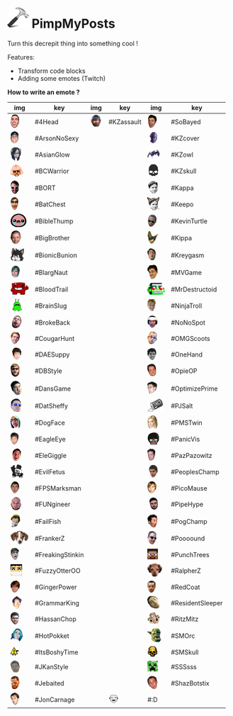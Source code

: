 ![alt tag](img/icon48.png) PimpMyPosts
========

Turn this decrepit thing into something cool !

Features:

- Transform code blocks
- Adding some emotes (Twitch)

**How to write an emote ?**

| img  | key | img  | key | img | key |
| ------------- | ------------- | ------- | ----- | ----- | ----- |
| ![alt tag](img/emotes/4Head.png) | #4Head | ![alt tag](img/emotes/KZassault.png) | #KZassault | ![alt tag](img/emotes/SoBayed.png) | #SoBayed |
| ![alt tag](img/emotes/ArsonNoSexy.png) | #ArsonNoSexy | | | ![alt tag](img/emotes/KZcover.png) | #KZcover | | | ![alt tag](img/emotes/SoonerLater.png) | #SoonerLater |
| ![alt tag](img/emotes/AsianGlow.png) | #AsianGlow | | | ![alt tag](img/emotes/KZowl.png) | #KZowl | | | ![alt tag](img/emotes/StoneLightning.png) | #StoneLightning |
| ![alt tag](img/emotes/BCWarrior.png) | #BCWarrior | | | ![alt tag](img/emotes/KZskull.png) | #KZskull | | | ![alt tag](img/emotes/StrawBeary.png) | #StrawBeary |
| ![alt tag](img/emotes/BORT.png) | #BORT | | | ![alt tag](img/emotes/Kappa.png) | #Kappa | | | ![alt tag](img/emotes/SuperVinlin.png) | #SuperVinlin |
| ![alt tag](img/emotes/BatChest.png) | #BatChest | | | ![alt tag](img/emotes/Keepo.png) | #Keepo | | | ![alt tag](img/emotes/SwiftRage.png) | #SwiftRage |
| ![alt tag](img/emotes/BibleThump.png) | #BibleThump | | | ![alt tag](img/emotes/KevinTurtle.png) | #KevinTurtle | | | ![alt tag](img/emotes/TF2John.png) | #TF2John |
| ![alt tag](img/emotes/BigBrother.png) | #BigBrother | | | ![alt tag](img/emotes/Kippa.png) | #Kippa | | | ![alt tag](img/emotes/TehFunrun.png) | #TehFunrun |
| ![alt tag](img/emotes/BionicBunion.png) | #BionicBunion | | | ![alt tag](img/emotes/Kreygasm.png) | #Kreygasm | | | ![alt tag](img/emotes/TheRinger.png) | #TheRinger |
| ![alt tag](img/emotes/BlargNaut.png) | #BlargNaut | | | ![alt tag](img/emotes/MVGame.png) | #MVGame | | | ![alt tag](img/emotes/TheTarFu.png) | #TheTarFu |
| ![alt tag](img/emotes/BloodTrail.png) | #BloodTrail | | | ![alt tag](img/emotes/MrDestructoid.png) | #MrDestructoid | | | ![alt tag](img/emotes/ThunBeast.png) | #ThunBeast |
| ![alt tag](img/emotes/BrainSlug.png) | #BrainSlug | | | ![alt tag](img/emotes/NinjaTroll.png) | #NinjaTroll | | | ![alt tag](img/emotes/TinyFace.png) | #TinyFace |
| ![alt tag](img/emotes/BrokeBack.png) | #BrokeBack | | | ![alt tag](img/emotes/NoNoSpot.png) | #NoNoSpot | | | ![alt tag](img/emotes/TooSpicy.png) | #TooSpicy |
| ![alt tag](img/emotes/CougarHunt.png) | #CougarHunt | | | ![alt tag](img/emotes/OMGScoots.png) | #OMGScoots | | | ![alt tag](img/emotes/TriHard.png) | #TriHard |
| ![alt tag](img/emotes/DAESuppy.png) | #DAESuppy | | | ![alt tag](img/emotes/OneHand.png) | #OneHand | | | ![alt tag](img/emotes/UleetBackup.png) | #UleetBackup |
| ![alt tag](img/emotes/DBStyle.png) | #DBStyle | | | ![alt tag](img/emotes/OpieOP.png) | #OpieOP | | | ![alt tag](img/emotes/UnSane.png) | #UnSane |
| ![alt tag](img/emotes/DansGame.png) | #DansGame | | | ![alt tag](img/emotes/OptimizePrime.png) | #OptimizePrime | | | ![alt tag](img/emotes/UncleNox.png) | #UncleNox |
| ![alt tag](img/emotes/DatSheffy.png) | #DatSheffy | | | ![alt tag](img/emotes/PJSalt.png) | #PJSalt | | | ![alt tag](img/emotes/Volcania.png) | #Volcania |
| ![alt tag](img/emotes/DogFace.png) | #DogFace | | | ![alt tag](img/emotes/PMSTwin.png) | #PMSTwin | | | ![alt tag](img/emotes/WTRuck.png) | #WTRuck |
| ![alt tag](img/emotes/EagleEye.png) | #EagleEye | | | ![alt tag](img/emotes/PanicVis.png) | #PanicVis | | | ![alt tag](img/emotes/WholeWheat.png) | #WholeWheat |
| ![alt tag](img/emotes/EleGiggle.png) | #EleGiggle | | | ![alt tag](img/emotes/PazPazowitz.png) | #PazPazowitz | | | ![alt tag](img/emotes/WinWaker.png) | #WinWaker |
| ![alt tag](img/emotes/EvilFetus.png) | #EvilFetus | | | ![alt tag](img/emotes/PeoplesChamp.png) | #PeoplesChamp | | | ![alt tag](img/emotes/YouWHY.png) | #YouWHY |
| ![alt tag](img/emotes/FPSMarksman.png) | #FPSMarksman | | | ![alt tag](img/emotes/PicoMause.png) | #PicoMause | | | ![alt tag](img/emotes/aneleanele.png) | #aneleanele |
| ![alt tag](img/emotes/FUNgineer.png) | #FUNgineer | | | ![alt tag](img/emotes/PipeHype.png) | #PipeHype | | | ![alt tag](img/emotes/Bar.png) | #:/ |
| ![alt tag](img/emotes/FailFish.png) | #FailFish | | | ![alt tag](img/emotes/PogChamp.png) | #PogChamp | | | ![alt tag](img/emotes/Wink.png) | #;) |
| ![alt tag](img/emotes/FrankerZ.png) | #FrankerZ | | | ![alt tag](img/emotes/Poooound.png) | #Poooound | | | ![alt tag](img/emotes/Cry.png) | #:( |
| ![alt tag](img/emotes/FreakingStinkin.png) | #FreakingStinkin | | | ![alt tag](img/emotes/PunchTrees.png) | #PunchTrees | | | ![alt tag](img/emotes/Cry2.png) | #>( |
| ![alt tag](img/emotes/FuzzyOtterOO.png) | #FuzzyOtterOO | | | ![alt tag](img/emotes/RalpherZ.png) | #RalpherZ | | | ![alt tag](img/emotes/Heart.png) | <3 |
| ![alt tag](img/emotes/GingerPower.png) | #GingerPower | | | ![alt tag](img/emotes/RedCoat.png) | #RedCoat | | | ![alt tag](img/emotes/Chocked.png) | #o_O |
| ![alt tag](img/emotes/GrammarKing.png) | #GrammarKing | | | ![alt tag](img/emotes/ResidentSleeper.png) | #ResidentSleeper | | | ![alt tag](img/emotes/Glasses.png) | #:B |
| ![alt tag](img/emotes/HassanChop.png) | #HassanChop | | | ![alt tag](img/emotes/RitzMitz.png) | #RitzMitz | | | ![alt tag](img/emotes/Tongue.png) | #:p |
| ![alt tag](img/emotes/HotPokket.png) | #HotPokket | | | ![alt tag](img/emotes/SMOrc.png) | #SMOrc | | | ![alt tag](img/emotes/TongueWink.png) | #;p |
| ![alt tag](img/emotes/ItsBoshyTime.png) | #ItsBoshyTime | | | ![alt tag](img/emotes/SMSkull.png) | #SMSkull | | | ![alt tag](img/emotes/Surprised.png) | #:o |
| ![alt tag](img/emotes/JKanStyle.png) | #JKanStyle | | | ![alt tag](img/emotes/SSSsss.png) | #SSSsss | | | ![alt tag](img/emotes/Sleep.png) | #:z |
| ![alt tag](img/emotes/Jebaited.png) | #Jebaited | | | ![alt tag](img/emotes/ShazBotstix.png) | #ShazBotstix | | | ![alt tag](img/emotes/Smile.png) | #:) |
| ![alt tag](img/emotes/JonCarnage.png) | #JonCarnage | | ![alt tag](img/emotes/Laught.png) | #:D |
